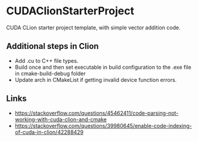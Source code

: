 # CUDAClionStarterProject
CUDA CLion starter project template, with simple vector addition code.

## Additional steps in Clion
* Add .cu to C++ file types.
* Build once and then set executable in build configuration to the .exe file in cmake-build-debug folder
* Update arch in CMakeList if getting invalid device function errors.

## Links
* https://stackoverflow.com/questions/45462411/code-parsing-not-working-with-cuda-clion-and-cmake
* https://stackoverflow.com/questions/39980645/enable-code-indexing-of-cuda-in-clion/42288429
